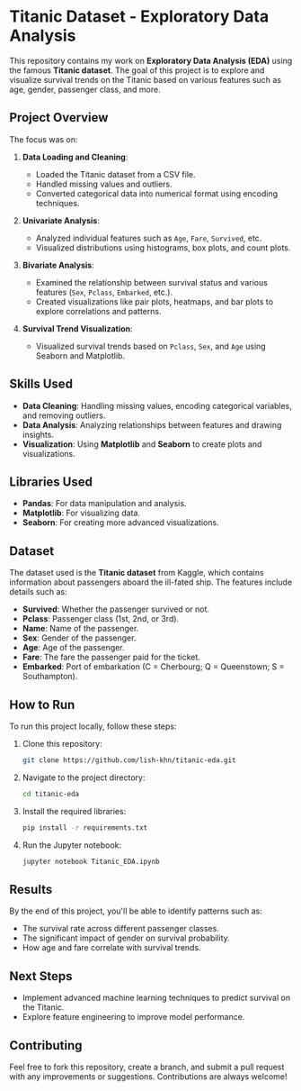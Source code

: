 # Titanic Dataset - Exploratory Data Analysis

This repository contains my work on **Exploratory Data Analysis (EDA)** using the famous **Titanic dataset**. The goal of this project is to explore and visualize survival trends on the Titanic based on various features such as age, gender, passenger class, and more.

## Project Overview

The focus was on:

1. **Data Loading and Cleaning**: 
   - Loaded the Titanic dataset from a CSV file.
   - Handled missing values and outliers.
   - Converted categorical data into numerical format using encoding techniques.

2. **Univariate Analysis**:
   - Analyzed individual features such as `Age`, `Fare`, `Survived`, etc.
   - Visualized distributions using histograms, box plots, and count plots.

3. **Bivariate Analysis**:
   - Examined the relationship between survival status and various features (`Sex`, `Pclass`, `Embarked`, etc.).
   - Created visualizations like pair plots, heatmaps, and bar plots to explore correlations and patterns.

4. **Survival Trend Visualization**:
   - Visualized survival trends based on `Pclass`, `Sex`, and `Age` using Seaborn and Matplotlib.

## Skills Used
- **Data Cleaning**: Handling missing values, encoding categorical variables, and removing outliers.
- **Data Analysis**: Analyzing relationships between features and drawing insights.
- **Visualization**: Using **Matplotlib** and **Seaborn** to create plots and visualizations.

## Libraries Used
- **Pandas**: For data manipulation and analysis.
- **Matplotlib**: For visualizing data.
- **Seaborn**: For creating more advanced visualizations.

## Dataset

The dataset used is the **Titanic dataset** from Kaggle, which contains information about passengers aboard the ill-fated ship. The features include details such as:

- **Survived**: Whether the passenger survived or not.
- **Pclass**: Passenger class (1st, 2nd, or 3rd).
- **Name**: Name of the passenger.
- **Sex**: Gender of the passenger.
- **Age**: Age of the passenger.
- **Fare**: The fare the passenger paid for the ticket.
- **Embarked**: Port of embarkation (C = Cherbourg; Q = Queenstown; S = Southampton).

## How to Run

To run this project locally, follow these steps:

1. Clone this repository:
   ```bash
   git clone https://github.com/lish-khn/titanic-eda.git
   ```

2. Navigate to the project directory:
   ```bash
   cd titanic-eda
   ```

3. Install the required libraries:
   ```bash
   pip install -r requirements.txt
   ```

4. Run the Jupyter notebook:
   ```bash
   jupyter notebook Titanic_EDA.ipynb
   ```

## Results

By the end of this project, you'll be able to identify patterns such as:
- The survival rate across different passenger classes.
- The significant impact of gender on survival probability.
- How age and fare correlate with survival trends.

## Next Steps

- Implement advanced machine learning techniques to predict survival on the Titanic.
- Explore feature engineering to improve model performance.

## Contributing

Feel free to fork this repository, create a branch, and submit a pull request with any improvements or suggestions. Contributions are always welcome!
